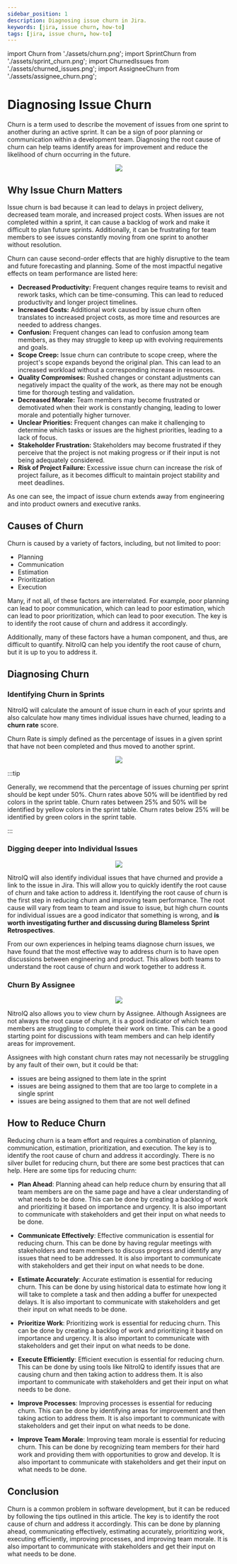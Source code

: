 ```yaml
---
sidebar_position: 1
description: Diagnosing issue churn in Jira.
keywords: [jira, issue churn, how-to]
tags: [jira, issue churn, how-to]
---
```


import Churn from './assets/churn.png';
import SprintChurn from './assets/sprint_churn.png';
import ChurnedIssues from './assets/churned_issues.png';
import AssigneeChurn from './assets/assignee_churn.png';

# Diagnosing Issue Churn

Churn is a term used to describe the movement of issues from one sprint to another during an active sprint. It can be a sign of poor planning or communication within a development team. Diagnosing the root cause of churn can help teams identify areas for improvement and reduce the likelihood of churn occurring in the future.

<div align="center">
<img src={Churn} className="doc_image"/>
</div>

## Why Issue Churn Matters

Issue churn is bad because it can lead to delays in project delivery, decreased team morale, and increased project costs. When issues are not completed within a sprint, it can cause a backlog of work and make it difficult to plan future sprints. Additionally, it can be frustrating for team members to see issues constantly moving from one sprint to another without resolution.

Churn can cause second-order effects that are highly disruptive to the team and future forecasting and planning. Some of the most impactful negative effects on team performance are listed here:

- **Decreased Productivity:** Frequent changes require teams to revisit and rework tasks, which can be time-consuming. This can lead to reduced productivity and longer project timelines.
- **Increased Costs:** Additional work caused by issue churn often translates to increased project costs, as more time and resources are needed to address changes.
- **Confusion:** Frequent changes can lead to confusion among team members, as they may struggle to keep up with evolving requirements and goals.
- **Scope Creep:** Issue churn can contribute to scope creep, where the project's scope expands beyond the original plan. This can lead to an increased workload without a corresponding increase in resources.
- **Quality Compromises:** Rushed changes or constant adjustments can negatively impact the quality of the work, as there may not be enough time for thorough testing and validation.
- **Decreased Morale:** Team members may become frustrated or demotivated when their work is constantly changing, leading to lower morale and potentially higher turnover.
- **Unclear Priorities:** Frequent changes can make it challenging to determine which tasks or issues are the highest priorities, leading to a lack of focus.
- **Stakeholder Frustration:** Stakeholders may become frustrated if they perceive that the project is not making progress or if their input is not being adequately considered.
- **Risk of Project Failure:** Excessive issue churn can increase the risk of project failure, as it becomes difficult to maintain project stability and meet deadlines.

As one can see, the impact of issue churn extends away from engineering and into product owners and executive ranks.

## Causes of Churn

Churn is caused by a variety of factors, including, but not limited to poor:

- Planning
- Communication
- Estimation
- Prioritization
- Execution

Many, if not all, of these factors are interrelated. For example, poor planning can lead to poor communication, which can lead to poor estimation, which can lead to poor prioritization, which can lead to poor execution. The key is to identify the root cause of churn and address it accordingly.

Additionally, many of these factors have a human component, and thus, are difficult to quantify. NitroIQ can help you identify the root cause of churn, but it is up to you to address it.

## Diagnosing Churn

### Identifying Churn in Sprints

NitroIQ will calculate the amount of issue churn in each of your sprints and also calculate how many times individual issues have churned, leading to a **churn rate** score.

Churn Rate is simply defined as the percentage of issues in a given sprint that have not been completed and thus moved to another sprint.

<div align="center">
<img src={SprintChurn} className="doc_image"/>
</div>

:::tip

Generally, we recommend that the percentage of issues churning per sprint should be kept under 50%. Churn rates above 50% will be identified by red colors in the sprint table. Churn rates between 25% and 50% will be identified by yellow colors in the sprint table. Churn rates below 25% will be identified by green colors in the sprint table.

:::

### Digging deeper into Individual Issues

<div align="center">
<img src={ChurnedIssues} className="doc_image"/>
</div>

NitroIQ will also identify individual issues that have churned and provide a link to the issue in Jira. This will allow you to quickly identify the root cause of churn and take action to address it. Identifying the root cause of churn is the first step in reducing churn and improving team performance. The root cause will vary from team to team and issue to issue, but high churn counts for individual issues are a good indicator that something is wrong, and **is worth investigating further and discussing during Blameless Sprint Retrospectives**.

From our own experiences in helping teams diagnose churn issues, we have found that the most effective way to address churn is to have open discussions between engineering and product. This allows both teams to understand the root cause of churn and work together to address it.

### Churn By Assignee

<div align="center">
<img src={AssigneeChurn} className="doc_image"/>
</div>

NitroIQ also allows you to view churn by Assignee. Although Assignees are not always the root cause of churn, it is a good indicator of which team members are struggling to complete their work on time. This can be a good starting point for discussions with team members and can help identify areas for improvement.

Assignees with high constant churn rates may not necessarily be struggling by any fault of their own, but it could be that:

- issues are being assigned to them late in the sprint
- issues are being assigned to them that are too large to complete in a single sprint
- issues are being assigned to them that are not well defined

## How to Reduce Churn

Reducing churn is a team effort and requires a combination of planning, communication, estimation, prioritization, and execution. The key is to identify the root cause of churn and address it accordingly. There is no silver bullet for reducing churn, but there are some best practices that can help. Here are some tips for reducing churn:

- **Plan Ahead**: Planning ahead can help reduce churn by ensuring that all team members are on the same page and have a clear understanding of what needs to be done. This can be done by creating a backlog of work and prioritizing it based on importance and urgency. It is also important to communicate with stakeholders and get their input on what needs to be done.

- **Communicate Effectively**: Effective communication is essential for reducing churn. This can be done by having regular meetings with stakeholders and team members to discuss progress and identify any issues that need to be addressed. It is also important to communicate with stakeholders and get their input on what needs to be done.

- **Estimate Accurately**: Accurate estimation is essential for reducing churn. This can be done by using historical data to estimate how long it will take to complete a task and then adding a buffer for unexpected delays. It is also important to communicate with stakeholders and get their input on what needs to be done.

- **Prioritize Work**: Prioritizing work is essential for reducing churn. This can be done by creating a backlog of work and prioritizing it based on importance and urgency. It is also important to communicate with stakeholders and get their input on what needs to be done.

- **Execute Efficiently**: Efficient execution is essential for reducing churn. This can be done by using tools like NitroIQ to identify issues that are causing churn and then taking action to address them. It is also important to communicate with stakeholders and get their input on what needs to be done.

- **Improve Processes**: Improving processes is essential for reducing churn. This can be done by identifying areas for improvement and then taking action to address them. It is also important to communicate with stakeholders and get their input on what needs to be done.

- **Improve Team Morale**: Improving team morale is essential for reducing churn. This can be done by recognizing team members for their hard work and providing them with opportunities to grow and develop. It is also important to communicate with stakeholders and get their input on what needs to be done.

## Conclusion

Churn is a common problem in software development, but it can be reduced by following the tips outlined in this article. The key is to identify the root cause of churn and address it accordingly. This can be done by planning ahead, communicating effectively, estimating accurately, prioritizing work, executing efficiently, improving processes, and improving team morale. It is also important to communicate with stakeholders and get their input on what needs to be done.

